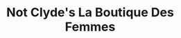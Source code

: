 ---
title: "Not Clyde's La Boutique Des Femmes"
url: /mattawa/not-clydes-la-boutique-des-femmes/
shop: Kleidung
---